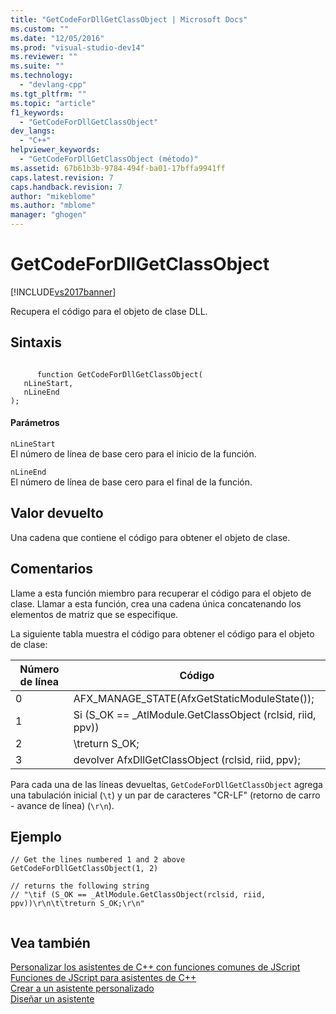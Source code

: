 ```yaml
---
title: "GetCodeForDllGetClassObject | Microsoft Docs"
ms.custom: ""
ms.date: "12/05/2016"
ms.prod: "visual-studio-dev14"
ms.reviewer: ""
ms.suite: ""
ms.technology: 
  - "devlang-cpp"
ms.tgt_pltfrm: ""
ms.topic: "article"
f1_keywords: 
  - "GetCodeForDllGetClassObject"
dev_langs: 
  - "C++"
helpviewer_keywords: 
  - "GetCodeForDllGetClassObject (método)"
ms.assetid: 67b61b3b-9784-494f-ba01-17bffa9941ff
caps.latest.revision: 7
caps.handback.revision: 7
author: "mikeblome"
ms.author: "mblome"
manager: "ghogen"
---
```

# GetCodeForDllGetClassObject
[!INCLUDE[vs2017banner](../assembler/inline/includes/vs2017banner.md)]

Recupera el código para el objeto de clase DLL.  
  
## <a name="syntax"></a>Sintaxis  
  
```  
  
      function GetCodeForDllGetClassObject(   
   nLineStart,   
   nLineEnd    
);  
```  
  
#### <a name="parameters"></a>Parámetros  
 `nLineStart`  
 El número de línea de base cero para el inicio de la función.  
  
 `nLineEnd`  
 El número de línea de base cero para el final de la función.  
  
## <a name="return-value"></a>Valor devuelto  
 Una cadena que contiene el código para obtener el objeto de clase.  
  
## <a name="remarks"></a>Comentarios  
 Llame a esta función miembro para recuperar el código para el objeto de clase. Llamar a esta función, crea una cadena única concatenando los elementos de matriz que se especifique.  
  
 La siguiente tabla muestra el código para obtener el código para el objeto de clase:  
  
|Número de línea|Código|  
|-----------------|----------|  
|0|AFX_MANAGE_STATE(AfxGetStaticModuleState());|  
|1|Si (S_OK == _AtlModule.GetClassObject (rclsid, riid, ppv))|  
|2|\treturn S_OK;|  
|3|devolver AfxDllGetClassObject (rclsid, riid, ppv);|  
  
 Para cada una de las líneas devueltas, `GetCodeForDllGetClassObject` agrega una tabulación inicial (`\t`) y un par de caracteres "CR-LF" (retorno de carro - avance de línea) (`\r\n`).  
  
## <a name="example"></a>Ejemplo  
  
```  
// Get the lines numbered 1 and 2 above  
GetCodeForDllGetClassObject(1, 2)  
  
// returns the following string  
// "\tif (S_OK == _AtlModule.GetClassObject(rclsid, riid, ppv))\r\n\t\treturn S_OK;\r\n"  
  
```  
  
## <a name="see-also"></a>Vea también  
 [Personalizar los asistentes de C++ con funciones comunes de JScript](../ide/customizing-cpp-wizards-with-common-jscript-functions.md)   
 [Funciones de JScript para asistentes de C++](../ide/jscript-functions-for-cpp-wizards.md)   
 [Crear a un asistente personalizado](../ide/creating-a-custom-wizard.md)   
 [Diseñar un asistente](../ide/designing-a-wizard.md)
